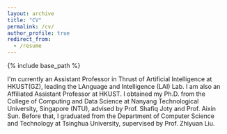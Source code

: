 ```yaml
---
layout: archive
title: "CV"
permalink: /cv/
author_profile: true
redirect_from:
  - /resume
---
```


{% include base_path %}

I'm currently an Assistant Professor in Thrust of Artificial Intelligence at HKUST(GZ), leading the LAnguage and Intelligence (LAI) Lab. I am also an Affiliated Assistant Professor at HKUST. I obtained my Ph.D. from the College of Computing and Data Science at Nanyang Technological University, Singapore (NTU), advised by Prof. Shafiq Joty and Prof. Aixin Sun. Before that, I graduated from the Department of Computer Science and Technology at Tsinghua University, supervised by Prof. Zhiyuan Liu.
